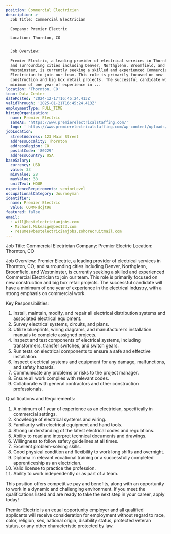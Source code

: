 ```yaml
---
position: Commercial Electrician
description: >-
  Job Title: Commercial Electrician

  Company: Premier Electric

  Location: Thornton, CO 


  Job Overview:

  Premier Electric, a leading provider of electrical services in Thornton, CO,
  and surrounding cities including Denver, Northglenn, Broomfield, and
  Westminster, is currently seeking a skilled and experienced Commercial
  Electrician to join our team. This role is primarily focused on new
  construction and big box retail projects. The successful candidate will have a
  minimum of one year of experience in ...
location: 'Thornton, CO'
team: Data Center
datePosted: '2024-12-17T16:45:24.413Z'
validThrough: '2025-01-21T16:45:24.413Z'
employmentType: FULL_TIME
hiringOrganization:
  name: Premier Electric
  sameAs: 'https://www.premierelectricalstaffing.com/'
  logo: ' https://www.premierelectricalstaffing.com/wp-content/uploads/2020/05/Premier-Electrical-Staffing-logo.png'
jobLocation:
  streetAddress: 123 Main Street
  addressLocality: Thornton
  addressRegion: CO
  postalCode: '80229'
  addressCountry: USA
baseSalary:
  currency: USD
  value: 33
  minValue: 28
  maxValue: 38
  unitText: HOUR
experienceRequirements: seniorLevel
occupationalCategory: Journeyman
identifier:
  name: Premier Electric
  value: COMM-dcjt9u
featured: false
email:
  - will@bestelectricianjobs.com
  - Michael.Mckeaige@pes123.com
  - resumes@bestelectricianjobs.zohorecruitmail.com
---
```




Job Title: Commercial Electrician
Company: Premier Electric
Location: Thornton, CO 

Job Overview:
Premier Electric, a leading provider of electrical services in Thornton, CO, and surrounding cities including Denver, Northglenn, Broomfield, and Westminster, is currently seeking a skilled and experienced Commercial Electrician to join our team. This role is primarily focused on new construction and big box retail projects. The successful candidate will have a minimum of one year of experience in the electrical industry, with a strong emphasis on commercial work. 

Key Responsibilities:

1. Install, maintain, modify, and repair all electrical distribution systems and associated electrical equipment.
2. Survey electrical systems, circuits, and plans.
3. Utilize blueprints, wiring diagrams, and manufacturer’s installation manuals to complete assigned projects.
4. Inspect and test components of electrical systems, including transformers, transfer switches, and switch gears.
5. Run tests on electrical components to ensure a safe and effective installation.
6. Inspect electrical systems and equipment for any damage, malfunctions, and safety hazards.
7. Communicate any problems or risks to the project manager.
8. Ensure all work complies with relevant codes.
9. Collaborate with general contractors and other construction professionals.

Qualifications and Requirements:

1. A minimum of 1 year of experience as an electrician, specifically in commercial settings.
2. Knowledge of electrical systems and wiring.
3. Familiarity with electrical equipment and hand tools.
4. Strong understanding of the latest electrical codes and regulations.
5. Ability to read and interpret technical documents and drawings.
6. Willingness to follow safety guidelines at all times.
7. Excellent problem-solving skills.
8. Good physical condition and flexibility to work long shifts and overnight.
9. Diploma in relevant vocational training or a successfully completed apprenticeship as an electrician.
10. Valid license to practice the profession.
11. Ability to work independently or as part of a team.

This position offers competitive pay and benefits, along with an opportunity to work in a dynamic and challenging environment. If you meet the qualifications listed and are ready to take the next step in your career, apply today! 

Premier Electric is an equal opportunity employer and all qualified applicants will receive consideration for employment without regard to race, color, religion, sex, national origin, disability status, protected veteran status, or any other characteristic protected by law.
